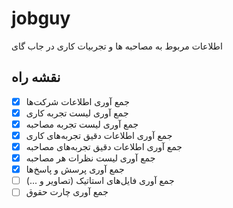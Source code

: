 # jobguy

اطلاعات مربوط به مصاحبه ها و تجربیات کاری در جاب گای

## نقشه راه

- [x] جمع آوری اطلاعات شرکت‌ها
- [x] جمع آوری لیست تجربه کاری
- [x] جمع آوری لیست تجربه مصاحبه
- [x] جمع آوری اطلاعات دقیق تجربه‌های کاری
- [x] جمع آوری اطلاعات دقیق تجربه‌های مصاحبه
- [x] جمع آوری لیست نظرات هر مصاحبه
- [x] جمع آوری پرسش و پاسخ‌ها
- [ ] جمع آوری فایل‌های استاتیک (تصاویر و ...)
- [ ] جمع آوری چارت حقوق
